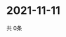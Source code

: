 # 2021-11-11
  共 0条

  <!-- BEGIN -->
  <!-- 最后更新时间Thu Nov 11 2021 08:06:39 GMT+0000 (Coordinated Universal Time) -->
  
  <!-- END -->
  
  